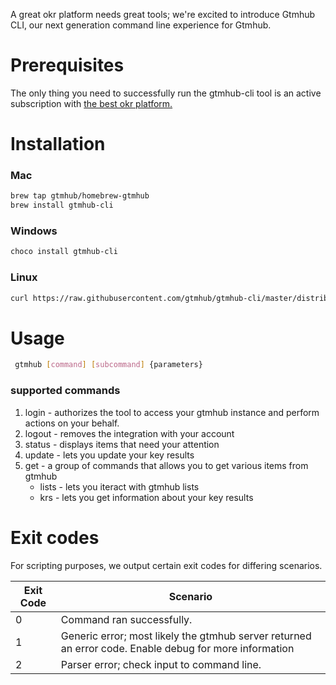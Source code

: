 A great okr platform needs great tools; we're excited to introduce Gtmhub CLI, our next generation command line experience for Gtmhub.

# Prerequisites
The only thing you need to successfully run the gtmhub-cli tool is an active subscription with [the best okr platform.](https://gtmhub.com)
# Installation

### Mac

```bash
brew tap gtmhub/homebrew-gtmhub
brew install gtmhub-cli
```
### Windows

```bash
choco install gtmhub-cli
```
### Linux
```bash
curl https://raw.githubusercontent.com/gtmhub/gtmhub-cli/master/distribution/linux/install.sh | bash
```

# Usage
```bash
 gtmhub [command] [subcommand] {parameters}
```

### supported commands 
1. login - authorizes the tool to access your gtmhub instance and perform actions on your behalf.
2. logout - removes the integration with your account
3. status - displays items that need your attention
4. update - lets you update your key results
5. get - a group of commands that allows you to get various items from gtmhub
   * lists - lets you iteract with gtmhub lists
    * krs - lets you get information about your key results
    
# Exit codes
For scripting purposes, we output certain exit codes for differing scenarios.

|Exit Code   |Scenario   |
|---|---|
|0  |Command ran successfully.   |
|1   |Generic error; most likely the gtmhub server returned an error code. Enable debug for more information   |
|2   |Parser error; check input to command line.   |
